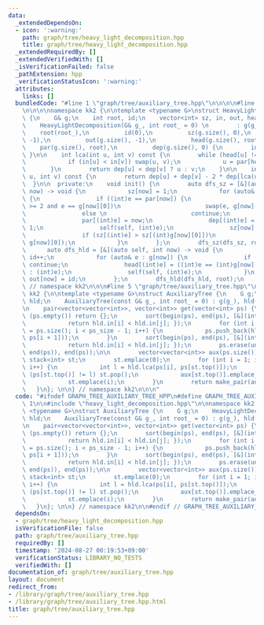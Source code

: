 ```yaml
---
data:
  _extendedDependsOn:
  - icon: ':warning:'
    path: graph/tree/heavy_light_decomposition.hpp
    title: graph/tree/heavy_light_decomposition.hpp
  _extendedRequiredBy: []
  _extendedVerifiedWith: []
  _isVerificationFailed: false
  _pathExtension: hpp
  _verificationStatusIcon: ':warning:'
  attributes:
    links: []
  bundledCode: "#line 1 \"graph/tree/auxiliary_tree.hpp\"\n\n\n\n#line 1 \"graph/tree/heavy_light_decomposition.hpp\"\
    \n\n\n\nnamespace kk2 {\n\ntemplate <typename G>\nstruct HeavyLightDecomposition\
    \ {\n    G& g;\n    int root, id;\n    vector<int> sz, in, out, head, par, dep;\n\
    \    HeavyLightDecomposition(G& g_, int root_ = 0) \n        : g(g_),\n      \
    \    root(root_),\n          id(0),\n          sz(g.size(), 0),\n          in(g.size(),\
    \ -1),\n          out(g.size(), -1),\n          head(g.size(), root),\n      \
    \    par(g.size(), root),\n          dep(g.size(), 0) {\n        init();\n   \
    \ }\n\n    int lca(int u, int v) const {\n        while (head[u] != head[v]) {\n\
    \            if (in[u] < in[v]) swap(u, v);\n            u = par[head[u]];\n \
    \       }\n        return dep[u] < dep[v] ? u : v;\n    }\n\n    int dist(int\
    \ u, int v) const {\n        return dep[u] + dep[v] - 2 * dep[lca(u, v)];\n  \
    \  }\n\n  private:\n    void init() {\n        auto dfs_sz = [&](auto self, int\
    \ now) -> void {\n            sz[now] = 1;\n            for (auto& e : g[now])\
    \ {\n                if ((int)e == par[now]) {\n                    if (g[now].size()\
    \ >= 2 and e == g[now][0])\n                        swap(e, g[now][1]);\n    \
    \                else \n                        continue;\n                }\n\
    \                par[(int)e] = now;\n                dep[(int)e] = dep[now] +\
    \ 1;\n                self(self, (int)e);\n                sz[now] += sz[(int)e];\n\
    \                if (sz[(int)e] > sz[(int)g[now][0]])\n                    swap(e,\
    \ g[now][0]);\n            }\n        };\n        dfs_sz(dfs_sz, root);\n\n  \
    \      auto dfs_hld = [&](auto self, int now) -> void {\n            in[now] =\
    \ id++;\n            for (auto& e : g[now]) {\n                if ((int)e == par[now])\
    \ continue;\n                head[(int)e] = ((int)e == (int)g[now][0] ? head[now]\
    \ : (int)e);\n                self(self, (int)e);\n            }\n           \
    \ out[now] = id;\n        };\n        dfs_hld(dfs_hld, root);\n    }\n};\n\n}\
    \ // namespace kk2\n\n\n#line 5 \"graph/tree/auxiliary_tree.hpp\"\n\nnamespace\
    \ kk2 {\n\ntemplate <typename G>\nstruct AuxiliaryTree {\n    G g;\n    HeavyLightDecomposition<G>\
    \ hld;\n    AuxiliaryTree(const G& g_, int root_ = 0) : g(g_), hld(g, root_) {}\n\
    \n    pair<vector<vector<int>>, vector<int>> get(vector<int> ps) {\n        if\
    \ (ps.empty()) return {};\n        sort(begin(ps), end(ps), [&](int i, int j){\n\
    \            return hld.in[i] < hld.in[j]; });\n        for (int i = 0, ps_size\
    \ = ps.size(); i < ps_size - 1; i++) {\n            ps.push_back(hld.lca(ps[i],\
    \ ps[i + 1]));\n        }\n        sort(begin(ps), end(ps), [&](int i, int j){\n\
    \            return hld.in[i] < hld.in[j]; });\n        ps.erase(unique(begin(ps),\
    \ end(ps)), end(ps));\n\n        vector<vector<int>> aux(ps.size());\n       \
    \ stack<int> st;\n        st.emplace(0);\n        for (int i = 1; i < (int)ps.size();\
    \ i++) {\n            int l = hld.lca(ps[i], ps[st.top()]);\n            while\
    \ (ps[st.top()] != l) st.pop();\n            aux[st.top()].emplace_back(i);\n\
    \            st.emplace(i);\n        }\n        return make_pair(aux, ps);\n \
    \   }\n}; \n\n} // namespace kk2\n\n\n"
  code: "#ifndef GRAPH_TREE_AUXILIARY_TREE_HPP\n#define GRAPH_TREE_AUXILIARY_TREE_HPP\
    \ 1\n\n#include \"heavy_light_decomposition.hpp\"\n\nnamespace kk2 {\n\ntemplate\
    \ <typename G>\nstruct AuxiliaryTree {\n    G g;\n    HeavyLightDecomposition<G>\
    \ hld;\n    AuxiliaryTree(const G& g_, int root_ = 0) : g(g_), hld(g, root_) {}\n\
    \n    pair<vector<vector<int>>, vector<int>> get(vector<int> ps) {\n        if\
    \ (ps.empty()) return {};\n        sort(begin(ps), end(ps), [&](int i, int j){\n\
    \            return hld.in[i] < hld.in[j]; });\n        for (int i = 0, ps_size\
    \ = ps.size(); i < ps_size - 1; i++) {\n            ps.push_back(hld.lca(ps[i],\
    \ ps[i + 1]));\n        }\n        sort(begin(ps), end(ps), [&](int i, int j){\n\
    \            return hld.in[i] < hld.in[j]; });\n        ps.erase(unique(begin(ps),\
    \ end(ps)), end(ps));\n\n        vector<vector<int>> aux(ps.size());\n       \
    \ stack<int> st;\n        st.emplace(0);\n        for (int i = 1; i < (int)ps.size();\
    \ i++) {\n            int l = hld.lca(ps[i], ps[st.top()]);\n            while\
    \ (ps[st.top()] != l) st.pop();\n            aux[st.top()].emplace_back(i);\n\
    \            st.emplace(i);\n        }\n        return make_pair(aux, ps);\n \
    \   }\n}; \n\n} // namespace kk2\n\n#endif // GRAPH_TREE_AUXILIARY_TREE_HPP\n"
  dependsOn:
  - graph/tree/heavy_light_decomposition.hpp
  isVerificationFile: false
  path: graph/tree/auxiliary_tree.hpp
  requiredBy: []
  timestamp: '2024-08-27 00:19:53+09:00'
  verificationStatus: LIBRARY_NO_TESTS
  verifiedWith: []
documentation_of: graph/tree/auxiliary_tree.hpp
layout: document
redirect_from:
- /library/graph/tree/auxiliary_tree.hpp
- /library/graph/tree/auxiliary_tree.hpp.html
title: graph/tree/auxiliary_tree.hpp
---
```

